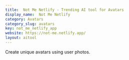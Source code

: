 ```yaml
---
title:  Not Me Netlify - Trending AI tool for Avatars
display_name:  Not Me Netlify
category: Avatars
category_slug: avatars
key: not_me_netlify_app
website: https://not-me.netlify.app/
layout: aitool
---
```


Create unique avatars using user photos.
